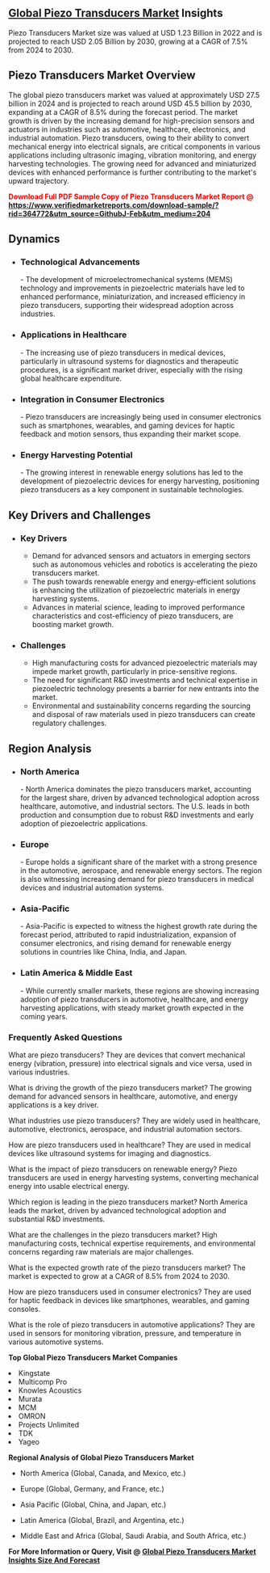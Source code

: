 <h2><a href="https://www.verifiedmarketreports.com/download-sample/?rid=364772&amp;utm_source=GithubJ&amp;utm_medium=204" target="_blank">Global Piezo Transducers Market</a> Insights</h2><p>Piezo Transducers Market size was valued at USD 1.23 Billion in 2022 and is projected to reach USD 2.05 Billion by 2030, growing at a CAGR of 7.5% from 2024 to 2030.</p><p> <h2>Piezo Transducers Market Overview</h2> <p>The global piezo transducers market was valued at approximately USD 27.5 billion in 2024 and is projected to reach around USD 45.5 billion by 2030, expanding at a CAGR of 8.5% during the forecast period. The market growth is driven by the increasing demand for high-precision sensors and actuators in industries such as automotive, healthcare, electronics, and industrial automation. Piezo transducers, owing to their ability to convert mechanical energy into electrical signals, are critical components in various applications including ultrasonic imaging, vibration monitoring, and energy harvesting technologies. The growing need for advanced and miniaturized devices with enhanced performance is further contributing to the market's upward trajectory.</p> <p><strong><p><span class=""><span style="color: #ff0000;"><strong>Download Full PDF Sample Copy of Piezo Transducers Market Report</strong> @ </span><a href="https://www.verifiedmarketreports.com/download-sample/?rid=364772&amp;utm_source=GithubJ-Feb&amp;utm_medium=204" target="_blank">https://www.verifiedmarketreports.com/download-sample/?rid=364772&amp;utm_source=GithubJ-Feb&amp;utm_medium=204</a></span></p></strong></p> <h2>Dynamics</h2> <ul> <li><h3>Technological Advancements</h3> - The development of microelectromechanical systems (MEMS) technology and improvements in piezoelectric materials have led to enhanced performance, miniaturization, and increased efficiency in piezo transducers, supporting their widespread adoption across industries.</li> <li><h3>Applications in Healthcare</h3> - The increasing use of piezo transducers in medical devices, particularly in ultrasound systems for diagnostics and therapeutic procedures, is a significant market driver, especially with the rising global healthcare expenditure.</li> <li><h3>Integration in Consumer Electronics</h3> - Piezo transducers are increasingly being used in consumer electronics such as smartphones, wearables, and gaming devices for haptic feedback and motion sensors, thus expanding their market scope.</li> <li><h3>Energy Harvesting Potential</h3> - The growing interest in renewable energy solutions has led to the development of piezoelectric devices for energy harvesting, positioning piezo transducers as a key component in sustainable technologies.</li> </ul> <h2>Key Drivers and Challenges</h2> <ul> <li><h3>Key Drivers</h3> <ul> <li>Demand for advanced sensors and actuators in emerging sectors such as autonomous vehicles and robotics is accelerating the piezo transducers market.</li> <li>The push towards renewable energy and energy-efficient solutions is enhancing the utilization of piezoelectric materials in energy harvesting systems.</li> <li>Advances in material science, leading to improved performance characteristics and cost-efficiency of piezo transducers, are boosting market growth.</li> </ul> </li> <li><h3>Challenges</h3> <ul> <li>High manufacturing costs for advanced piezoelectric materials may impede market growth, particularly in price-sensitive regions.</li> <li>The need for significant R&D investments and technical expertise in piezoelectric technology presents a barrier for new entrants into the market.</li> <li>Environmental and sustainability concerns regarding the sourcing and disposal of raw materials used in piezo transducers can create regulatory challenges.</li> </ul> </li> </ul> <h2>Region Analysis</h2> <ul> <li><h3>North America</h3> - North America dominates the piezo transducers market, accounting for the largest share, driven by advanced technological adoption across healthcare, automotive, and industrial sectors. The U.S. leads in both production and consumption due to robust R&D investments and early adoption of piezoelectric applications.</li> <li><h3>Europe</h3> - Europe holds a significant share of the market with a strong presence in the automotive, aerospace, and renewable energy sectors. The region is also witnessing increasing demand for piezo transducers in medical devices and industrial automation systems.</li> <li><h3>Asia-Pacific</h3> - Asia-Pacific is expected to witness the highest growth rate during the forecast period, attributed to rapid industrialization, expansion of consumer electronics, and rising demand for renewable energy solutions in countries like China, India, and Japan.</li> <li><h3>Latin America & Middle East</h3> - While currently smaller markets, these regions are showing increasing adoption of piezo transducers in automotive, healthcare, and energy harvesting applications, with steady market growth expected in the coming years.</li> </ul> <h3>Frequently Asked Questions</h3> <p>What are piezo transducers? They are devices that convert mechanical energy (vibration, pressure) into electrical signals and vice versa, used in various industries.</p> <p>What is driving the growth of the piezo transducers market? The growing demand for advanced sensors in healthcare, automotive, and energy applications is a key driver.</p> <p>What industries use piezo transducers? They are widely used in healthcare, automotive, electronics, aerospace, and industrial automation sectors.</p> <p>How are piezo transducers used in healthcare? They are used in medical devices like ultrasound systems for imaging and diagnostics.</p> <p>What is the impact of piezo transducers on renewable energy? Piezo transducers are used in energy harvesting systems, converting mechanical energy into usable electrical energy.</p> <p>Which region is leading in the piezo transducers market? North America leads the market, driven by advanced technological adoption and substantial R&D investments.</p> <p>What are the challenges in the piezo transducers market? High manufacturing costs, technical expertise requirements, and environmental concerns regarding raw materials are major challenges.</p> <p>What is the expected growth rate of the piezo transducers market? The market is expected to grow at a CAGR of 8.5% from 2024 to 2030.</p> <p>How are piezo transducers used in consumer electronics? They are used for haptic feedback in devices like smartphones, wearables, and gaming consoles.</p> <p>What is the role of piezo transducers in automotive applications? They are used in sensors for monitoring vibration, pressure, and temperature in various automotive systems.</p> </p><p><strong>Top Global Piezo Transducers Market Companies</strong></p><div data-test-id=""><p><li>Kingstate</li><li> Multicomp Pro</li><li> Knowles Acoustics</li><li> Murata</li><li> MCM</li><li> OMRON</li><li> Projects Unlimited</li><li> TDK</li><li> Yageo</li></p><div><strong>Regional Analysis of&nbsp;Global Piezo Transducers Market</strong></div><ul><li dir="ltr"><p dir="ltr">North America&nbsp;(Global, Canada, and Mexico, etc.)</p></li><li dir="ltr"><p dir="ltr">Europe (Global, Germany, and France, etc.)</p></li><li dir="ltr"><p dir="ltr">Asia Pacific&nbsp;(Global, China, and Japan, etc.)</p></li><li dir="ltr"><p dir="ltr">Latin America&nbsp;(Global, Brazil, and Argentina, etc.)</p></li><li dir="ltr">Middle East and Africa&nbsp;(Global, Saudi Arabia, and South Africa, etc.)</li></ul><p><strong>For More Information or Query, Visit @&nbsp;</strong><strong><a href="https://www.verifiedmarketreports.com/product/piezo-transducers-market/?utm_source=GithubJ&amp;utm_medium=204" target="_blank">Global Piezo Transducers Market Insights Size And Forecast</a></strong></p></div>
